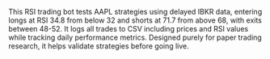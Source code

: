 This RSI trading bot tests AAPL strategies using delayed IBKR data, entering longs at RSI 34.8 from below 32 and shorts at 71.7 from above 68, with exits between 48-52. It logs all trades to CSV including prices and RSI values while tracking daily performance metrics. Designed purely for paper trading research, it helps validate strategies before going live.
